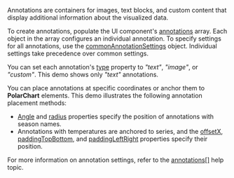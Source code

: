 Annotations are containers for images, text blocks, and custom content that display additional information about the visualized data.

To create annotations, populate the UI component's [annotations](/Documentation/ApiReference/UI_Components/dxPolarChart/Configuration/annotations/) array. Each object in the array configures an individual annotation. To specify settings for all annotations, use the [commonAnnotationSettings](/Documentation/ApiReference/UI_Components/dxPolarChart/Configuration/commonAnnotationSettings/) object. Individual settings take precedence over common settings.

You can set each annotation's [type](/Documentation/ApiReference/UI_Components/dxPolarChart/Configuration/annotations/#type) property to *"text"*, *"image"*, or *"custom"*. This demo shows only *"text"* annotations.

You can place annotations at specific coordinates or anchor them to **PolarChart** elements. This demo illustrates the following annotation placement methods:  

- [Angle](/Documentation/ApiReference/UI_Components/dxPolarChart/Configuration/annotations/#angle) and [radius](/Documentation/ApiReference/UI_Components/dxPolarChart/Configuration/annotations/#radius) properties specify the position of annotations with season names.
- Annotations with temperatures are anchored to series, and the [offsetX](/Documentation/ApiReference/UI_Components/dxPolarChart/Configuration/annotations/#offsetX), [paddingTopBottom](/Documentation/ApiReference/UI_Components/dxPolarChart/Configuration/annotations/#paddingTopBottom), and [paddingLeftRight](/Documentation/ApiReference/UI_Components/dxPolarChart/Configuration/annotations/#paddingLeftRight) properties specify their position.

For more information on annotation settings, refer to the [annotations[]](/Documentation/ApiReference/UI_Components/dxPolarChart/Configuration/annotations/) help topic.
